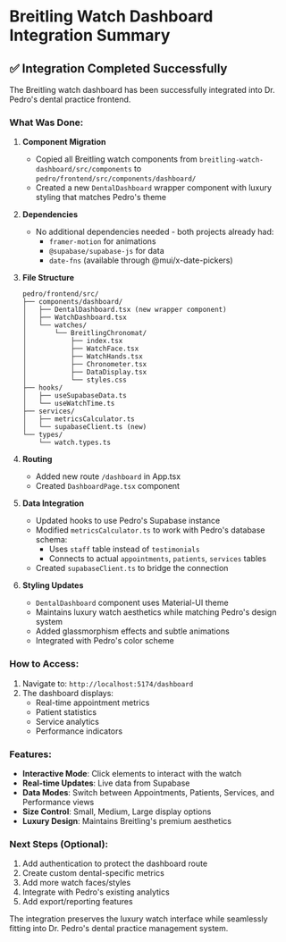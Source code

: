 # Breitling Watch Dashboard Integration Summary

## ✅ Integration Completed Successfully

The Breitling watch dashboard has been successfully integrated into Dr. Pedro's dental practice frontend.

### What Was Done:

1. **Component Migration**
   - Copied all Breitling watch components from `breitling-watch-dashboard/src/components` to `pedro/frontend/src/components/dashboard/`
   - Created a new `DentalDashboard` wrapper component with luxury styling that matches Pedro's theme

2. **Dependencies**
   - No additional dependencies needed - both projects already had:
     - `framer-motion` for animations
     - `@supabase/supabase-js` for data
     - `date-fns` (available through @mui/x-date-pickers)

3. **File Structure**
   ```
   pedro/frontend/src/
   ├── components/dashboard/
   │   ├── DentalDashboard.tsx (new wrapper component)
   │   ├── WatchDashboard.tsx
   │   └── watches/
   │       └── BreitlingChronomat/
   │           ├── index.tsx
   │           ├── WatchFace.tsx
   │           ├── WatchHands.tsx
   │           ├── Chronometer.tsx
   │           ├── DataDisplay.tsx
   │           └── styles.css
   ├── hooks/
   │   ├── useSupabaseData.ts
   │   └── useWatchTime.ts
   ├── services/
   │   ├── metricsCalculator.ts
   │   └── supabaseClient.ts (new)
   └── types/
       └── watch.types.ts
   ```

4. **Routing**
   - Added new route `/dashboard` in App.tsx
   - Created `DashboardPage.tsx` component

5. **Data Integration**
   - Updated hooks to use Pedro's Supabase instance
   - Modified `metricsCalculator.ts` to work with Pedro's database schema:
     - Uses `staff` table instead of `testimonials`
     - Connects to actual `appointments`, `patients`, `services` tables
   - Created `supabaseClient.ts` to bridge the connection

6. **Styling Updates**
   - `DentalDashboard` component uses Material-UI theme
   - Maintains luxury watch aesthetics while matching Pedro's design system
   - Added glassmorphism effects and subtle animations
   - Integrated with Pedro's color scheme

### How to Access:

1. Navigate to: `http://localhost:5174/dashboard`
2. The dashboard displays:
   - Real-time appointment metrics
   - Patient statistics
   - Service analytics
   - Performance indicators

### Features:

- **Interactive Mode**: Click elements to interact with the watch
- **Real-time Updates**: Live data from Supabase
- **Data Modes**: Switch between Appointments, Patients, Services, and Performance views
- **Size Control**: Small, Medium, Large display options
- **Luxury Design**: Maintains Breitling's premium aesthetics

### Next Steps (Optional):

1. Add authentication to protect the dashboard route
2. Create custom dental-specific metrics
3. Add more watch faces/styles
4. Integrate with Pedro's existing analytics
5. Add export/reporting features

The integration preserves the luxury watch interface while seamlessly fitting into Dr. Pedro's dental practice management system.
